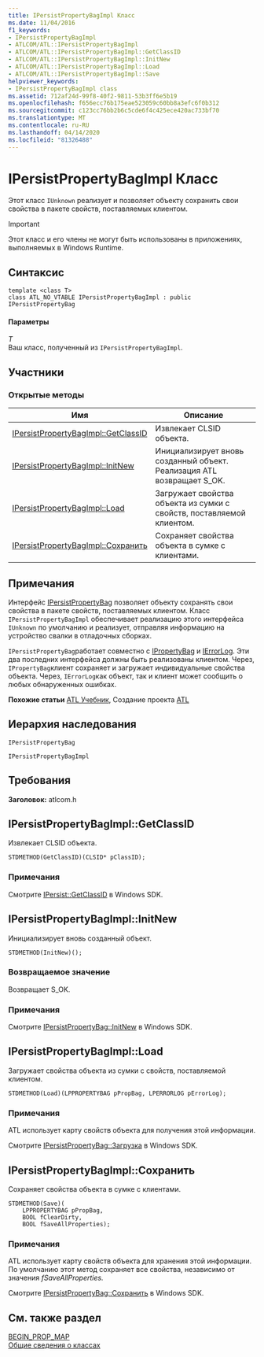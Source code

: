 ```yaml
---
title: IPersistPropertyBagImpl Класс
ms.date: 11/04/2016
f1_keywords:
- IPersistPropertyBagImpl
- ATLCOM/ATL::IPersistPropertyBagImpl
- ATLCOM/ATL::IPersistPropertyBagImpl::GetClassID
- ATLCOM/ATL::IPersistPropertyBagImpl::InitNew
- ATLCOM/ATL::IPersistPropertyBagImpl::Load
- ATLCOM/ATL::IPersistPropertyBagImpl::Save
helpviewer_keywords:
- IPersistPropertyBagImpl class
ms.assetid: 712af24d-99f8-40f2-9811-53b3ff6e5b19
ms.openlocfilehash: f656ecc76b175eae523059c60bb8a3efc6f0b312
ms.sourcegitcommit: c123cc76bb2b6c5cde6f4c425ece420ac733bf70
ms.translationtype: MT
ms.contentlocale: ru-RU
ms.lasthandoff: 04/14/2020
ms.locfileid: "81326488"
---
```

# <a name="ipersistpropertybagimpl-class"></a>IPersistPropertyBagImpl Класс

Этот класс `IUnknown` реализует и позволяет объекту сохранить свои свойства в пакете свойств, поставляемых клиентом.

> [!IMPORTANT]
> Этот класс и его члены не могут быть использованы в приложениях, выполняемых в Windows Runtime.

## <a name="syntax"></a>Синтаксис

```
template <class T>
class ATL_NO_VTABLE IPersistPropertyBagImpl : public IPersistPropertyBag
```

#### <a name="parameters"></a>Параметры

*T*<br/>
Ваш класс, полученный из `IPersistPropertyBagImpl`.

## <a name="members"></a>Участники

### <a name="public-methods"></a>Открытые методы

|Имя|Описание|
|----------|-----------------|
|[IPersistPropertyBagImpl::GetClassID](#getclassid)|Извлекает CLSID объекта.|
|[IPersistPropertyBagImpl::InitNew](#initnew)|Инициализирует вновь созданный объект. Реализация ATL возвращает S_OK.|
|[IPersistPropertyBagImpl::Load](#load)|Загружает свойства объекта из сумки с свойств, поставляемой клиентом.|
|[IPersistPropertyBagImpl::Сохранить](#save)|Сохраняет свойства объекта в сумке с клиентами.|

## <a name="remarks"></a>Примечания

Интерфейс [IPersistPropertyBag](/previous-versions/windows/internet-explorer/ie-developer/platform-apis/aa768205\(v=vs.85\)) позволяет объекту сохранять свои свойства в пакете свойств, поставляемых клиентом. Класс `IPersistPropertyBagImpl` обеспечивает реализацию этого интерфейса `IUnknown` по умолчанию и реализует, отправляя информацию на устройство свалки в отладочных сборках.

`IPersistPropertyBag`работает совместно с [IPropertyBag](/previous-versions/windows/internet-explorer/ie-developer/platform-apis/aa768196\(v=vs.85\)) и [IErrorLog](/previous-versions/windows/internet-explorer/ie-developer/platform-apis/aa768231\(v=vs.85\)). Эти два последних интерфейса должны быть реализованы клиентом. Через, `IPropertyBag`клиент сохраняет и загружает индивидуальные свойства объекта. Через, `IErrorLog`как объект, так и клиент может сообщить о любых обнаруженных ошибках.

**Похожие статьи** [ATL Учебник](../../atl/active-template-library-atl-tutorial.md), Создание проекта [ATL](../../atl/reference/creating-an-atl-project.md)

## <a name="inheritance-hierarchy"></a>Иерархия наследования

`IPersistPropertyBag`

`IPersistPropertyBagImpl`

## <a name="requirements"></a>Требования

**Заголовок:** atlcom.h

## <a name="ipersistpropertybagimplgetclassid"></a><a name="getclassid"></a>IPersistPropertyBagImpl::GetClassID

Извлекает CLSID объекта.

```
STDMETHOD(GetClassID)(CLSID* pClassID);
```

### <a name="remarks"></a>Примечания

Смотрите [IPersist::GetClassID](/windows/win32/api/objidl/nf-objidl-ipersist-getclassid) в Windows SDK.

## <a name="ipersistpropertybagimplinitnew"></a><a name="initnew"></a>IPersistPropertyBagImpl::InitNew

Инициализирует вновь созданный объект.

```
STDMETHOD(InitNew)();
```

### <a name="return-value"></a>Возвращаемое значение

Возвращает S_OK.

### <a name="remarks"></a>Примечания

Смотрите [IPersistPropertyBag::InitNew](/previous-versions/windows/internet-explorer/ie-developer/platform-apis/aa768204\(v=vs.85\)) в Windows SDK.

## <a name="ipersistpropertybagimplload"></a><a name="load"></a>IPersistPropertyBagImpl::Load

Загружает свойства объекта из сумки с свойств, поставляемой клиентом.

```
STDMETHOD(Load)(LPPROPERTYBAG pPropBag, LPERRORLOG pErrorLog);
```

### <a name="remarks"></a>Примечания

ATL использует карту свойств объекта для получения этой информации.

Смотрите [IPersistPropertyBag::Загрузка](/previous-versions/windows/internet-explorer/ie-developer/platform-apis/aa768206\(v=vs.85\)) в Windows SDK.

## <a name="ipersistpropertybagimplsave"></a><a name="save"></a>IPersistPropertyBagImpl::Сохранить

Сохраняет свойства объекта в сумке с клиентами.

```
STDMETHOD(Save)(
    LPPROPERTYBAG pPropBag,
    BOOL fClearDirty,
    BOOL fSaveAllProperties);
```

### <a name="remarks"></a>Примечания

ATL использует карту свойств объекта для хранения этой информации. По умолчанию этот метод сохраняет все свойства, независимо от значения *fSaveAllProperties.*

Смотрите [IPersistPropertyBag::Сохранить](/previous-versions/windows/internet-explorer/ie-developer/platform-apis/aa768207\(v=vs.85\)) в Windows SDK.

## <a name="see-also"></a>См. также раздел

[BEGIN_PROP_MAP](property-map-macros.md#begin_prop_map)<br/>
[Общие сведения о классах](../../atl/atl-class-overview.md)
